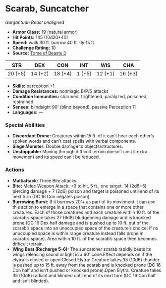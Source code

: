 # Scarab, Suncatcher

*Gargantuan* *Beast* *unaligned*

- **Armor Class:** 19 (natural armor)
- **Hit Points:** 145 (10d20+40)
- **Speed:** walk 30 ft. burrow 40 ft. fly 15 ft.
- **Challenge Rating:** 10
- **Source:** [Tome of Beasts 3](https://koboldpress.com/kpstore/product/tome-of-beasts-2-for-5th-edition/)

| STR | DEX | CON | INT | WIS | CHA |
| --- | --- | --- | --- | --- | --- |
| 20 (+5) | 14 (+2) | 18 (+4) | 1 (-5) | 12 (+1) | 16 (+3) |

- **Skills:** perception +1
- **Damage Resistances:** nonmagic B/P/S attacks
- **Condition Immunities:** charmed, frightened, paralyzed, poisoned, restrained
- **Senses:** blindsight 90' (blind beyond), passive Perception 11
- **Languages:** —
### Special Abilities
- **Discordant Drone:** Creatures within 15 ft. of it can’t hear each other’s spoken words and can’t cast spells with verbal components.
- **Siege Monster:** Double damage to objects/structures.
- **Unstoppable:** Moving through difficult terrain doesn’t cost it extra movement and its speed can’t be reduced.
### Actions
- **Multiattack:** Three Bite attacks.
- **Bite:** Melee Weapon Attack: +9 to hit, 5 ft., one target, 14 (2d8+5) piercing damage + 7 (2d6) poison and target is poisoned until end of its next turn (DC 16 Con negates poison).
- **Burrowing Burst:** If it burrows 20'+ as part of its movement it can use this action to emerge in a space that contains one or more other creatures. Each of those creatures and each creature within 10 ft. of the scarab’s space takes 27 (6d8) bludgeoning damage and is knocked prone (DC 16 Dex half damage and is pushed up to 10 ft. out of the scarab’s space into an unoccupied space of the creature’s choice; If no unoccupied space is within range creature instead falls prone in scarab’s space). Area within 10 ft. of the scarab’s space then becomes difficult terrain.
- **Wing Beat (Recharge 5–6):** The suncatcher scarab rapidly beats its wings releasing sound or light in a 60' cone.Effect depends on if the elytra is closed or open:Closed Elytra: Creature takes 35 (10d6) thunder is pushed up to 15 ft. away from the scarab and is knocked prone (DC 16 Con half and isn’t pushed or knocked prone).Open Elytra: Creature takes 35 (10d6) radiant and blinded until end of its next turn (DC 16 Con half and isn’t blinded).
